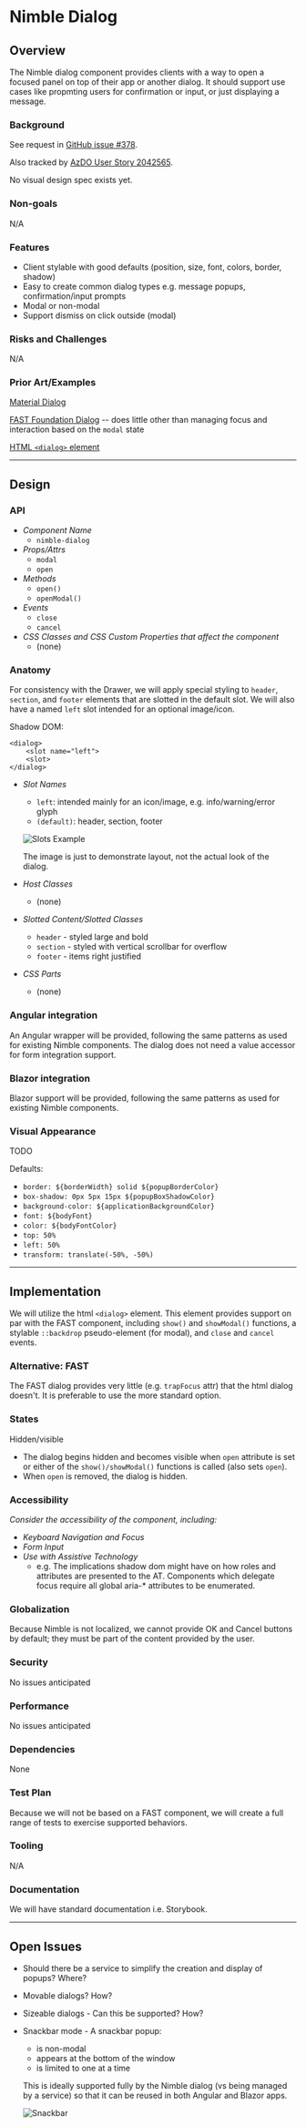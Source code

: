 # Nimble Dialog

## Overview

The Nimble dialog component provides clients with a way to open a focused panel on top of their app or another dialog. It should support use cases like propmting users for confirmation or input, or just displaying a message.

### Background

See request in [GitHub issue #378](https://github.com/ni/nimble/issues/378).

Also tracked by [AzDO User Story 2042565](https://ni.visualstudio.com/DevCentral/_workitems/edit/2042565).

No visual design spec exists yet.

### Non-goals

N/A

### Features

- Client stylable with good defaults (position, size, font, colors, border, shadow)
- Easy to create common dialog types e.g. message popups, confirmation/input prompts
- Modal or non-modal
- Support dismiss on click outside (modal)

### Risks and Challenges

N/A

### Prior Art/Examples

[Material Dialog](https://material.angular.io/components/dialog/overview)

[FAST Foundation Dialog](https://github.com/microsoft/fast/tree/1e4a383fada3a4895623e6b54088f9f2a07c7a78/packages/web-components/fast-foundation/src/dialog) -- does little other than managing focus and interaction based on the `modal` state

[HTML `<dialog>` element](https://developer.mozilla.org/en-US/docs/Web/HTML/Element/dialog)

---
## Design

### API

- *Component Name*
    - `nimble-dialog`
- *Props/Attrs*
    - `modal`
    - `open`
- *Methods*
    - `open()`
    - `openModal()`
- *Events*
    - `close`
    - `cancel`
- *CSS Classes and CSS Custom Properties that affect the component*
    - (none)

### Anatomy

For consistency with the Drawer, we will apply special styling to `header`, `section`, and `footer` elements that are slotted in the default slot. We will also have a named `left` slot intended for an optional image/icon.

Shadow DOM:
```
<dialog>
    <slot name="left">
    <slot>
</dialog>
```

- *Slot Names*
    - `left`: intended mainly for an icon/image, e.g. info/warning/error glyph
    - `(default)`: header, section, footer

    ![Slots Example](slots.png)

    The image is just to demonstrate layout, not the actual look of the dialog.
- *Host Classes*
    - (none)
- *Slotted Content/Slotted Classes*
    - `header` - styled large and bold
    - `section` - styled with vertical scrollbar for overflow
    - `footer` - items right justified
- *CSS Parts*
    - (none)

### Angular integration

An Angular wrapper will be provided, following the same patterns as used for existing Nimble components. The dialog does not need a value accessor for form integration support.

### Blazor integration

Blazor support will be provided, following the same patterns as used for existing Nimble components.

### Visual Appearance

TODO

Defaults:

- `border: ${borderWidth} solid ${popupBorderColor}`
- `box-shadow: 0px 5px 15px ${popupBoxShadowColor}`
- `background-color: ${applicationBackgroundColor}`
- `font: ${bodyFont}`
- `color: ${bodyFontColor}`
- `top: 50%`
- `left: 50%`
- `transform: translate(-50%, -50%)`

---

## Implementation

We will utilize the html `<dialog>` element. This element provides support on par with the FAST component, including `show()` and `showModal()` functions, a stylable `::backdrop` pseudo-element (for modal), and `close` and `cancel` events.

### Alternative: FAST
The FAST dialog provides very little (e.g. `trapFocus` attr) that the html dialog doesn't. It is preferable to use the more standard option.

### States

Hidden/visible
- The dialog begins hidden and becomes visible when `open` attribute is set or either of the `show()/showModal()` functions is called (also sets `open`).
- When `open` is removed, the dialog is hidden.

### Accessibility

*Consider the accessibility of the component, including:*

- *Keyboard Navigation and Focus*
- *Form Input*
- *Use with Assistive Technology*
  - e.g. The implications shadow dom might have on how roles and attributes are presented to the AT. Components which delegate focus require all global aria-* attributes to be enumerated.

### Globalization

Because Nimble is not localized, we cannot provide OK and Cancel buttons by default; they must be part of the content provided by the user.

### Security

No issues anticipated

### Performance

No issues anticipated

### Dependencies

None

### Test Plan

Because we will not be based on a FAST component, we will create a full range of tests to exercise supported behaviors.

### Tooling

N/A

### Documentation

We will have standard documentation i.e. Storybook.

---

## Open Issues

- Should there be a service to simplify the creation and display of popups? Where?
- Movable dialogs? How?
- Sizeable dialogs - Can this be supported? How?
- Snackbar mode - A snackbar popup:
    - is non-modal
    - appears at the bottom of the window
    - is limited to one at a time

    This is ideally supported fully by the Nimble dialog (vs being managed by a service) so that it can be reused in both Angular and Blazor apps.

    ![Snackbar](snackbar.png)



